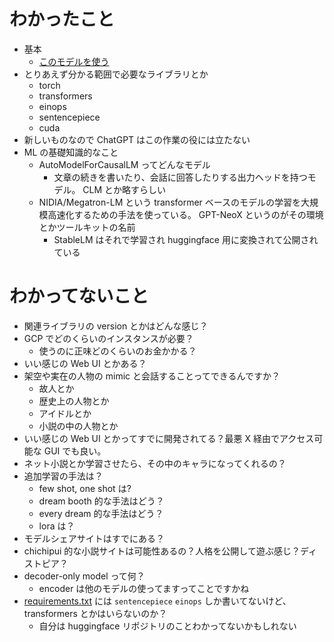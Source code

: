 # わかったこと

- 基本
  - [このモデルを使う](https://huggingface.co/stabilityai/japanese-stablelm-instruct-alpha-7b)
- とりあえず分かる範囲で必要なライブラリとか
  - torch
  - transformers
  - einops
  - sentencepiece
  - cuda
- 新しいものなので ChatGPT はこの作業の役には立たない
- ML の基礎知識的なこと
  - AutoModelForCausalLM ってどんなモデル
    - 文章の続きを書いたり、会話に回答したりする出力ヘッドを持つモデル。 CLM とか略すらしい
  - NIDIA/Megatron-LM という transformer ベースのモデルの学習を大規模高速化するための手法を使っている。 GPT-NeoX というのがその環境とかツールキットの名前
    - StableLM はそれで学習され huggingface 用に変換されて公開されている

# わかってないこと

- 関連ライブラリの version とかはどんな感じ？
- GCP でどのくらいのインスタンスが必要？
  - 使うのに正味どのくらいのお金かかる？
- いい感じの Web UI とかある？
- 架空や実在の人物の mimic と会話することってできるんですか？
  - 故人とか
  - 歴史上の人物とか
  - アイドルとか
  - 小説の中の人物とか
- いい感じの Web UI とかってすでに開発されてる？最悪 X 経由でアクセス可能な GUI でも良い。
- ネット小説とか学習させたら、その中のキャラになってくれるの？
- 追加学習の手法は？
  - few shot, one shot は?
  - dream booth 的な手法はどう？
  - every dream 的な手法はどう？
  - lora は？
- モデルシェアサイトはすでにある？
- chichipui 的な小説サイトは可能性あるの？人格を公開して遊ぶ感じ？ディストピア？
- decoder-only model って何？
  - encoder は他のモデルの使ってますってことですかね
- [requirements.txt](https://huggingface.co/stabilityai/japanese-stablelm-instruct-alpha-7b/blob/main/requirements.txt) には `sentencepiece` `einops` しか書いてないけど、 transformers とかはいらないのか？
  - 自分は huggingface リポジトリのことわかってないかもしれない

